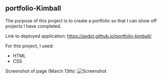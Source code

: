 ## portfolio-Kimball

The purpose of this project is to create a portfolio so that I can show off projects I have completed.

Link to deployed application: https://axdot.github.io/portfolio-kimball/


For this project, I used:
- HTML
- CSS

Screenshot of page (March 13th): 
![Screenshot](https://user-images.githubusercontent.com/54038283/158106686-f467c1b6-928d-426a-8568-16442f5ed00c.JPG)




